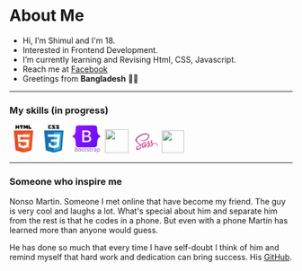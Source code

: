# About Me

- Hi, I’m Shimul and I'm 18.
- Interested in Frontend Development.
- I’m currently learning and Revising Html, CSS, Javascript.
- Reach me at [Facebook](https://web.facebook.com/shimulmendes8008/)
- Greetings from **Bangladesh** 👋🏼

<hr>
          
### My skills (in progress)
<p>
<img src="https://raw.githubusercontent.com/devicons/devicon/master/icons/html5/html5-original-wordmark.svg" width="50" height="50">
<img src="https://raw.githubusercontent.com/devicons/devicon/master/icons/css3/css3-original-wordmark.svg" width="50 height="50>&nbsp;
<img src="https://raw.githubusercontent.com/devicons/devicon/master/icons/bootstrap/bootstrap-original-wordmark.svg" width="50 height="50>&nbsp;
<img src="https://www.vectorlogo.zone/logos/tailwindcss/tailwindcss-icon.svg" width="42" height="42"> &nbsp;
<img src="https://github.com/nonso01/nonso01/blob/main/images/sass.png" width="40" height="40">&nbsp;
<img src="https://raw.githubusercontent.com/jmnote/z-icons/master/svg/javascript.svg" width="40" height="40">&nbsp;

<hr>

### Someone who inspire me
Nonso Martin. Someone I met online that have become my friend. The guy is very cool and laughs a lot. What's special about him and separate him from the rest is that he codes in a phone. But even with a phone Martin has learned more than anyone would guess.

He has done so much that every time I have self-doubt I think of him and remind myself that hard work and dedication can bring success.
His [GitHub](https://github.com/nonso01).

